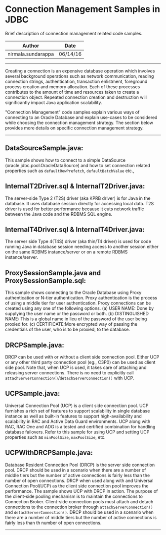 # Connection Management Samples in JDBC 

Brief description of connection management related code samples.

|Author | Date |
|-------|------|
|nirmala.sundarappa|06/14/16|

----
Creating a connection is an expensive database operation which
involves several background operations such as network communication, reading 
connection strings, authentication, transaction enlistment, foreground process 
creation and memory allocation.  Each of these processes contributes to the 
amount of time and resources taken to create a connection object. Repeated 
connection creation and destruction will significantly impact Java application 
scalability.

"Connection Management" code samples explain various ways of connecting to an
Oracle Database and explain use-cases to be considered while choosing the 
connection management strategy. The section below provides more details on 
specific connection management strategy. 

----
## DataSourceSample.java:
This sample shows how to connect to a simple DataSource 
(oracle.jdbc.pool.OracleDataSource) and how to set connection related 
properties such as `defaultRowPrefetch`, `defaultBatchValue` etc., 

## InternalT2Driver.sql & InternalT2Driver.java: 
The server-side Type 2 (T2S) driver (aka KPRB driver) is for Java in the 
database. It uses database session directly for accessing local data. 
T2S driver is used for better performance because it cuts network traffic
between the Java code and the RDBMS SQL engine.

## InternalT4Driver.sql & InternalT4Driver.java:
The server side Type 4(T4S) driver (aka thin/T4 driver) is used for code 
running Java in database session needing access to another session either on
the same RDBMS instance/server or on a remote RDBMS instance/server.

## ProxySessionSample.java and ProxySessionSample.sql:
This sample shows connecting to the Oracle Database using Proxy 
authentication or N-tier authentication. Proxy authentication is the
process of using a middle tier for user authentication. Proxy connections
can be created using any one of the following options. 
(a) USER NAME: Done by supplying the user name or the password or both.
(b) DISTINGUISHED NAME: This is a global name in lieu of the password of
the user being proxied for.
(c) CERTIFICATE:More encrypted way of passing the credentials of the user,
 who is to be proxied, to the database.
    
## DRCPSample.java:
DRCP can be used with or without a client side connection pool. 
Either UCP or any other third party connection pool (eg., C3P0) can be used as
client side pool. Note that, when UCP is used, it takes care of attaching and 
releasing server connections. There is no need to explicitly call 
`attachServerConnection()`/`detachServerConnection()` with UCP. 

## UCPSample.java: 
Universal Connection Pool (UCP) is a client side connection pool. UCP 
furnishes a rich set of features to support scalability in single database
instance as well as built-in features to support high-availability and 
scalability in RAC and Active Data Guard environments.  UCP along with RAC,
RAC One and ADG is a tested and certified combination for handling database
failovers.  Refer to this sample for using UCP and setting UCP properties
such as `minPoolSize`, `maxPoolSize`, etc.
 
## UCPWithDRCPSample.java:

Database Resident Connection Pool (DRCP) is the server side connection pool. 
DRCP should be used in a scenario when there are a number of middle tiers but 
the number of active connections is fairly less than the number of open 
connections. DRCP when used along with and Universal Connection Pool(UCP) as the client 
side connection pool improves the performance.  The sample shows UCP with DRCP
in action. The purpose of the client-side pooling mechanism is to maintain the
connections to Connection Broker. Client-side connection pools must attach and
detach connections to the connection broker through `attachServerConnection()`
and `detachServerConnection()`. DRCP should be used in a scenario when there are
a number of middle tiers but the number of active connections is fairly less
than th number of open connections. 

----

